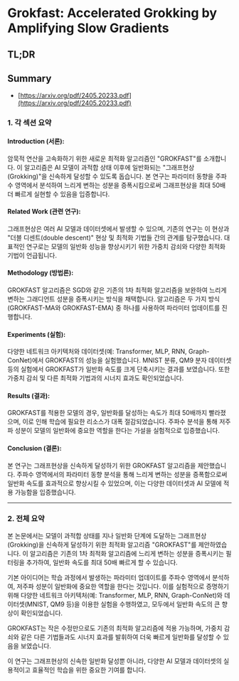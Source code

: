 # Grokfast: Accelerated Grokking by Amplifying Slow Gradients
## TL;DR
## Summary
- [https://arxiv.org/pdf/2405.20233.pdf](https://arxiv.org/pdf/2405.20233.pdf)

### 1. 각 섹션 요약

#### Introduction (서론):
암묵적 연산을 고속화하기 위한 새로운 최적화 알고리즘인 "GROKFAST"를 소개합니다. 이 알고리즘은 AI 모델이 과적합 상태 이후에 일반화되는 "그래프현상(Grokking)"을 신속하게 달성할 수 있도록 돕습니다. 본 연구는 파라미터 동향을 주파수 영역에서 분석하여 느리게 변하는 성분을 증폭시킴으로써 그래프현상을 최대 50배 더 빠르게 실현할 수 있음을 입증합니다.

#### Related Work (관련 연구):
그래프현상은 여러 AI 모델과 데이터셋에서 발생할 수 있으며, 기존의 연구는 이 현상과 "더블 디센트(double descent)" 현상 및 최적화 기법들 간의 관계를 탐구했습니다. 대표적인 연구로는 모델의 일반화 성능을 향상시키기 위한 가중치 감쇠와 다양한 최적화 기법이 언급됩니다.

#### Methodology (방법론):
GROKFAST 알고리즘은 SGD와 같은 기존의 1차 최적화 알고리즘을 보완하여 느리게 변하는 그래디언트 성분을 증폭시키는 방식을 채택합니다. 알고리즘은 두 가지 방식(GROKFAST-MA와 GROKFAST-EMA) 중 하나를 사용하여 파라미터 업데이트를 진행합니다.

#### Experiments (실험):
다양한 네트워크 아키텍처와 데이터셋(예: Transformer, MLP, RNN, Graph-ConNet)에서 GROKFAST의 성능을 실험했습니다. MNIST 분류, QM9 분자 데이터셋 등의 실험에서 GROKFAST가 일반화 속도를 크게 단축시키는 결과를 보였습니다. 또한 가중치 감쇠 및 다른 최적화 기법과의 시너지 효과도 확인되었습니다.

#### Results (결과):
GROKFAST를 적용한 모델의 경우, 일반화를 달성하는 속도가 최대 50배까지 빨라졌으며, 이로 인해 학습에 필요한 리소스가 대폭 절감되었습니다. 주파수 분석을 통해 저주파 성분이 모델의 일반화에 중요한 역할을 한다는 가설을 실험적으로 입증했습니다.

#### Conclusion (결론):
본 연구는 그래프현상을 신속하게 달성하기 위한 GROKFAST 알고리즘을 제안했습니다. 주파수 영역에서의 파라미터 동향 분석을 통해 느리게 변하는 성분을 증폭함으로써 일반화 속도를 효과적으로 향상시킬 수 있었으며, 이는 다양한 데이터셋과 AI 모델에 적용 가능함을 입증했습니다.

---

### 2. 전체 요약

본 논문에서는 모델이 과적합 상태를 지나 일반화 단계에 도달하는 그래프현상(Grokking)을 신속하게 달성하기 위한 최적화 알고리즘 "GROKFAST"를 제안하였습니다. 이 알고리즘은 기존의 1차 최적화 알고리즘에 느리게 변하는 성분을 증폭시키는 필터링을 추가하여, 일반화 속도를 최대 50배 빠르게 할 수 있습니다.

기본 아이디어는 학습 과정에서 발생하는 파라미터 업데이트를 주파수 영역에서 분석하여, 저주파 성분이 일반화에 중요한 역할을 한다는 것입니다. 이를 실험적으로 증명하기 위해 다양한 네트워크 아키텍처(예: Transformer, MLP, RNN, Graph-ConNet)와 데이터셋(MNIST, QM9 등)을 이용한 실험을 수행하였고, 모두에서 일반화 속도의 큰 향상이 확인되었습니다.

GROKFAST는 작은 수정만으로도 기존의 최적화 알고리즘에 적용 가능하며, 가중치 감쇠와 같은 다른 기법들과도 시너지 효과를 발휘하여 더욱 빠르게 일반화를 달성할 수 있음을 보였습니다.

이 연구는 그래프현상의 신속한 일반화 달성뿐 아니라, 다양한 AI 모델과 데이터셋의 실용적이고 효율적인 학습을 위한 중요한 기여를 합니다.